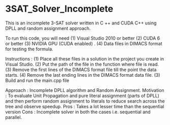 # 3SAT_Solver_Incomplete
This is an incomplete 3-SAT solver written in C ++ and CUDA C++ using DPLL and random assignment approach.

To run this code, you will need 
(1) Visual Studio 2010 or better
(2) CUDA 6 or better
(3) NVIDIA GPU (CUDA enabled) .
(4) Data files in DIMACS format for testing the formula.

Instructions :
(1) Place all these files in a solution in the project you create in Visual Studio.
(2) Put the path of the file in the function where file is read.
(3) Remove the first lines of the DIMACS format file till the point the data starts.
(4) Remove the last ending lines in the DIMACS format data file.
(3) Build and run the main.cpp file

Approach : Incomplete DPLL algorithm and Random Assignment.
Motivation : To evaluate Unit Propagation and pure literal assignment (parts of DPLL) and then perform random assignment to   literals to reduce search across the tree and observe speedup.
Pros : Takes a lot lesser time than the sequential version
Cons : Incomplete solver in both the cases i.e. sequential and parallel.


